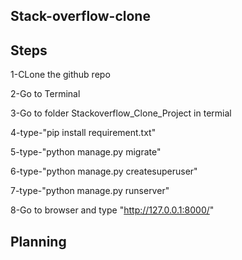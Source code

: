 ## Stack-overflow-clone


## Steps

1-CLone the github repo

2-Go to Terminal

3-Go to folder Stackoverflow_Clone_Project in termial

4-type-"pip install requirement.txt"

5-type-"python manage.py migrate"

6-type-"python manage.py createsuperuser"

7-type-"python manage.py runserver"

8-Go to browser and type "http://127.0.0.1:8000/" 


## Planning



